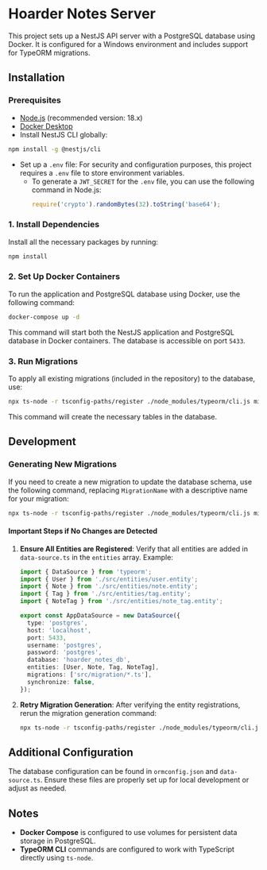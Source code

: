 # Hoarder Notes Server

This project sets up a NestJS API server with a PostgreSQL database using Docker. It is configured for a Windows environment and includes support for TypeORM migrations.

## Installation

### Prerequisites

- [Node.js](https://nodejs.org/) (recommended version: 18.x)
- [Docker Desktop](https://www.docker.com/products/docker-desktop)
- Install NestJS CLI globally:

```bash
npm install -g @nestjs/cli
```

- Set up a `.env` file: For security and configuration purposes, this project requires a `.env` file to store environment variables.
  - To generate a `JWT_SECRET` for the `.env` file, you can use the following command in Node.js:
    ```javascript
    require('crypto').randomBytes(32).toString('base64');
    ```

### 1. Install Dependencies

Install all the necessary packages by running:

```bash
npm install
```

### 2. Set Up Docker Containers

To run the application and PostgreSQL database using Docker, use the following command:

```bash
docker-compose up -d
```

This command will start both the NestJS application and PostgreSQL database in Docker containers. The database is accessible on port `5433`.

### 3. Run Migrations

To apply all existing migrations (included in the repository) to the database, use:

```bash
npx ts-node -r tsconfig-paths/register ./node_modules/typeorm/cli.js migration:run -d ./data-source.ts
```

This command will create the necessary tables in the database.

## Development

### Generating New Migrations

If you need to create a new migration to update the database schema, use the following command, replacing `MigrationName` with a descriptive name for your migration:

```bash
npx ts-node -r tsconfig-paths/register ./node_modules/typeorm/cli.js migration:generate src/migration/MigrationName -d ./data-source.ts
```

#### Important Steps if No Changes are Detected

1. **Ensure All Entities are Registered**: Verify that all entities are added in `data-source.ts` in the `entities` array. Example:

   ```typescript
   import { DataSource } from 'typeorm';
   import { User } from './src/entities/user.entity';
   import { Note } from './src/entities/note.entity';
   import { Tag } from './src/entities/tag.entity';
   import { NoteTag } from './src/entities/note_tag.entity';

   export const AppDataSource = new DataSource({
     type: 'postgres',
     host: 'localhost',
     port: 5433,
     username: 'postgres',
     password: 'postgres',
     database: 'hoarder_notes_db',
     entities: [User, Note, Tag, NoteTag],
     migrations: ['src/migration/*.ts'],
     synchronize: false,
   });
   ```

2. **Retry Migration Generation**: After verifying the entity registrations, rerun the migration generation command:

   ```bash
   npx ts-node -r tsconfig-paths/register ./node_modules/typeorm/cli.js migration:generate src/migration/MigrationName -d ./data-source.ts
   ```

## Additional Configuration

The database configuration can be found in `ormconfig.json` and `data-source.ts`. Ensure these files are properly set up for local development or adjust as needed.

## Notes

- **Docker Compose** is configured to use volumes for persistent data storage in PostgreSQL.
- **TypeORM CLI** commands are configured to work with TypeScript directly using `ts-node`.
